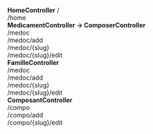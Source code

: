 **HomeController** 
    /  
    /home  
**MedicamentController -> ComposerController**  
    /medoc  
    /medoc/add  
    /medoc/{slug}  
    /medoc/{slug}/edit  
**FamilleController**  
    /medoc  
    /medoc/add  
    /medoc/{slug}  
    /medoc/{slug}/edit  
**ComposantController**  
    /compo  
    /compo/add  
    /compo/{slug}/edit  
